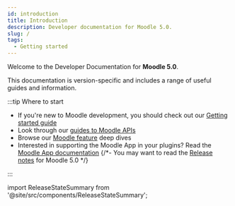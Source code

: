 ```yaml
---
id: introduction
title: Introduction
description: Developer documentation for Moodle 5.0.
slug: /
tags:
  - Getting started
---
```


Welcome to the Developer Documentation for **Moodle 5.0**.

This documentation is version-specific and includes a range of useful guides and information.

:::tip Where to start

- If you're new to Moodle development, you should check out our [Getting started guide](/general/development/gettingstarted)
- Look through our [guides to Moodle APIs](./apis.md)
- Browse our [Moodle feature](./guides.md) deep dives
- Interested in supporting the Moodle App in your plugins? Read the [Moodle App documentation](/general/app)
{/*- You may want to read the [Release notes](/general/releases/5.0) for Moodle 5.0 */}

:::

import ReleaseStateSummary from '@site/src/components/ReleaseStateSummary';

<ReleaseStateSummary releaseName="5.0" />
